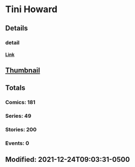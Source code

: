 # Tini  Howard 
## Details
### detail
#### [Link](http://marvel.com/comics/creators/13536/tini_howard?utm_campaign=apiRef&utm_source=225578a89fc76f3d20fbffda5d17a88d)
## [Thumbnail](http://i.annihil.us/u/prod/marvel/i/mg/2/90/5cd9c6fa0d6cf.jpg)
## Totals
### Comics: 181
### Series: 49
### Stories: 200
### Events: 0
## Modified: 2021-12-24T09:03:31-0500
